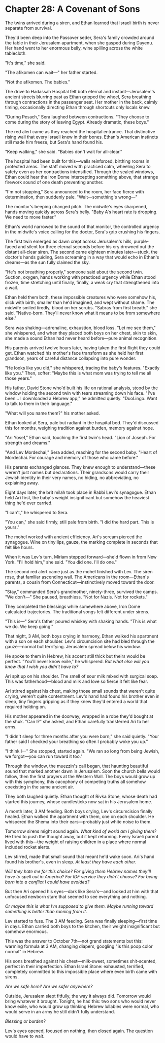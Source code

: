 # Chapter 28: A Covenant of Sons

The twins arrived during a siren, and Ethan learned that Israeli birth is never separate from survival.

They'd been deep into the Passover seder, Sera's family crowded around the table in their Jerusalem apartment, when she gasped during Dayenu. Her hand went to her enormous belly, wine spilling across the white tablecloth.

"It's time," she said.

"The afikomen can wait—" her father started.

"Not the afikomen. The babies."

The drive to Hadassah Hospital felt both eternal and instant—Jerusalem's ancient streets blurring past as Ethan gripped the wheel, Sera breathing through contractions in the passenger seat. Her mother in the back, calmly timing, occasionally directing Ethan through shortcuts only locals knew.

"During Pesach," Sera laughed between contractions. "They choose to come during the story of leaving Egypt. Already dramatic, these boys."

The red alert came as they reached the hospital entrance. That distinctive rising wail that every Israeli knew in their bones. Ethan's American instincts still made him freeze, but Sera's hand found his.

"Keep walking," she said. "Babies don't wait for all-clear."

The hospital had been built for this—walls reinforced, birthing rooms in protected areas. The staff moved with practiced calm, wheeling Sera to safety even as her contractions intensified. Through the sealed windows, Ethan could hear the Iron Dome intercepting something above, that strange firework sound of one death preventing another.

"I'm not stopping," Sera announced to the room, her face fierce with determination, then suddenly pale. "Wait—something's wrong—"

The monitor's beeping changed pitch. The midwife's eyes sharpened, hands moving quickly across Sera's belly. "Baby A's heart rate is dropping. We need to move faster."

Ethan's world narrowed to the sound of that monitor, the controlled urgency in the midwife's voice calling for the doctor, Sera's grip crushing his fingers.

The first twin emerged as dawn crept across Jerusalem's hills, purple-faced and silent for three eternal seconds before his cry drowned out the distant all-clear siren. The second came eighteen minutes later—stuck, the doctor's hands guiding, Sera screaming in a way that would echo in Ethan's dreams—as the sun fully claimed the sky.

"He's not breathing properly," someone said about the second twin. Suction, oxygen, hands working with practiced urgency while Ethan stood frozen, time stretching until finally, finally, a weak cry that strengthened into a wail.

Ethan held them both, these impossible creatures who were somehow his, slick with birth, smaller than he'd imagined, and wept without shame. The midwife smiled tiredly, blood on her scrubs. "Sabras from first breath," she said. "Native-born. They'll never know what it means to be from somewhere else."

Sera was shaking—adrenaline, exhaustion, blood loss. "Let me see them," she whispered, and when they placed both boys on her chest, skin to skin, she made a sound Ethan had never heard before—pure animal recognition.

His parents arrived twelve hours later, having taken the first flight they could get. Ethan watched his mother's face transform as she held her first grandson, years of careful distance collapsing into pure wonder.

"He looks like you did," she whispered, tracing the baby's features. "Exactly like you." Then, softer: "Maybe this is what mom was trying to tell me all those years."

His father, David Stone who'd built his life on rational analysis, stood by the window holding the second twin with tears streaming down his face. "I've been... I downloaded a Hebrew app," he admitted quietly. "DuoLingo. Want to talk to them in their language."

"What will you name them?" his mother asked.

Ethan looked at Sera, pale but radiant in the hospital bed. They'd discussed this for months, weighing tradition against burden, memory against hope.

"Ari Yosef," Ethan said, touching the first twin's head. "Lion of Joseph. For strength and dreams."

"And Lev Mordechai," Sera added, reaching for the second baby. "Heart of Mordechai. For courage and memory of those who came before."

His parents exchanged glances. They knew enough to understand—these weren't just names but declarations. Their grandsons would carry their Jewish identity in their very names, no hiding, no abbreviating, no explaining away.

Eight days later, the brit milah took place in Rabbi Levi's synagogue. Ethan held Ari first, the baby's weight insignificant but somehow the heaviest thing he'd ever carried.

"I can't," he whispered to Sera.

"You can," she said firmly, still pale from birth. "I did the hard part. This is yours."

The mohel worked with ancient efficiency. Ari's scream pierced the synagogue. Wine on tiny lips, gauze, the marking complete in seconds that felt like hours.

When it was Lev's turn, Miriam stepped forward—she'd flown in from New York. "I'll hold him," she said. "You did one. I'll do one."

The second red alert came just as the mohel finished with Lev. The siren rose, that familiar ascending wail. The Americans in the room—Ethan's parents, a cousin from Connecticut—instinctively moved toward the door.

"Stay," commanded Sera's grandmother, ninety-three, survived the camps. "We don't—" She paused, breathless. "Not for Nazis. Not for rockets."

They completed the blessings while somewhere above, Iron Dome calculated trajectories. The traditional songs felt different under sirens.

"This is—" Sera's father poured whiskey with shaking hands. "This is what we do. We keep going."

That night, 3 AM, both boys crying in harmony, Ethan walked his apartment with a son on each shoulder. Lev's circumcision site had bled through the gauze—normal but terrifying. Jerusalem spread below his window.

He spoke to them in Hebrew, his accent still thick but theirs would be perfect. "You'll never know exile," he whispered. *But what else will you know that I wish you didn't have to?*

Ari spit up on his shoulder. The smell of sour milk mixed with surgical soap. This was fatherhood—blood and milk and love so fierce it felt like fear.

Ari stirred against his chest, making those small sounds that weren't quite crying, weren't quite contentment. Lev's hand had found his brother even in sleep, tiny fingers gripping as if they knew they'd entered a world that required holding on.

His mother appeared in the doorway, wrapped in a robe they'd bought at the shuk. "Can I?" she asked, and Ethan carefully transferred Ari to her arms.

"I didn't sleep for three months after you were born," she said quietly. "Your father said I checked your breathing so often I probably woke you up."

"I think I—" She stopped, started again. "We ran so long from being Jewish, we forgot—you can run toward it too."


Through the window, the muezzin's call began, that haunting beautiful sound that marked another dawn in Jerusalem. Soon the church bells would follow, then the first prayers at the Western Wall. The boys would grow up with this symphony, this cacophony of competing truths all somehow coexisting in the same ancient air.


They both laughed quietly. Ethan thought of Rivka Stone, whose death had started this journey, whose candlesticks now sat in his Jerusalem home.

A month later, 3 AM feeding. Both boys crying, Lev's circumcision finally healed. Ethan walked the apartment with them, one on each shoulder. He whispered the Shema into their ears—probably just white noise to them.

Tomorrow sirens might sound again. *What kind of world am I giving them?* He tried to push the thought away, but it kept returning. Every Israeli parent lived with this—the weight of raising children in a place where normal included rocket alerts.

Lev stirred, made that small sound that meant he'd wake soon. Ari's hand found his brother's, even in sleep. *At least they have each other.*

*Will they hate me for this choice? For giving them Hebrew names they'll have to spell out in America? For IDF service they didn't choose? For being born into a conflict I could have avoided?*

But then Ari opened his eyes—dark like Sera's—and looked at him with that unfocused newborn stare that seemed to see everything and nothing. 

*Or maybe this is what I'm supposed to give them. Maybe running toward something is better than running from it.*

Lev started to fuss. The 3 AM feeding. Sera was finally sleeping—first time in days. Ethan carried both boys to the kitchen, their weight insignificant but somehow enormous. 

This was the answer to October 7th—not grand statements but this: warming formula at 3 AM, changing diapers, googling "is this poop color normal" in Hebrew.

His sons breathed against his chest—milk-sweet, sometimes shit-scented, perfect in their imperfection. Ethan Israel Stone: exhausted, terrified, completely committed to this impossible place where even birth came with sirens.

*Are we safe here? Are we safer anywhere?* 

Outside, Jerusalem slept fitfully, the way it always did. Tomorrow would bring whatever it brought. Tonight, he had this: two sons who would never know exile, who would grow up thinking Hebrew lullabies were normal, who would serve in an army he still didn't fully understand.

*Blessing or burden?* 

Lev's eyes opened, focused on nothing, then closed again. The question would have to wait.
